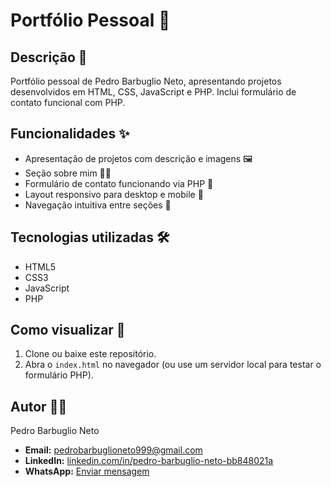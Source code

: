 # Portfólio Pessoal 🚀

## Descrição 📄
Portfólio pessoal de Pedro Barbuglio Neto, apresentando projetos desenvolvidos em HTML, CSS, JavaScript e PHP. Inclui formulário de contato funcional com PHP.

## Funcionalidades ✨
- Apresentação de projetos com descrição e imagens 🖼️
- Seção sobre mim 👨‍💻
- Formulário de contato funcionando via PHP 📧
- Layout responsivo para desktop e mobile 📱
- Navegação intuitiva entre seções 🔗

## Tecnologias utilizadas 🛠️
- HTML5
- CSS3
- JavaScript
- PHP

## Como visualizar 👀
1. Clone ou baixe este repositório.
2. Abra o `index.html` no navegador (ou use um servidor local para testar o formulário PHP).

## Autor 🧑‍💻
Pedro Barbuglio Neto  
- **Email:** pedrobarbuglioneto999@gmail.com  
- **LinkedIn:** [linkedin.com/in/pedro-barbuglio-neto-bb848021a](https://www.linkedin.com/in/pedro-barbuglio-neto-bb848021a/)  
- **WhatsApp:** [Enviar mensagem](https://api.whatsapp.com/send?phone=5517996423997&text=Olá,%20entrei%20em%20contato%20através%20do%20seu%20portfólio.)
